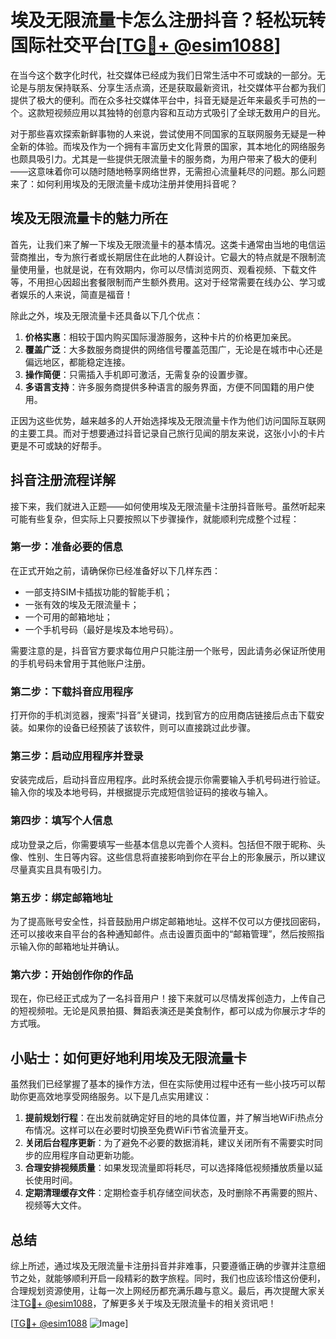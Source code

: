 # 埃及无限流量卡怎么注册抖音？轻松玩转国际社交平台[[TG💪+ @esim1088](https://t.me/s/esim1088)]

在当今这个数字化时代，社交媒体已经成为我们日常生活中不可或缺的一部分。无论是与朋友保持联系、分享生活点滴，还是获取最新资讯，社交媒体平台都为我们提供了极大的便利。而在众多社交媒体平台中，抖音无疑是近年来最炙手可热的一个。这款短视频应用以其独特的创意内容和互动方式吸引了全球无数用户的目光。

对于那些喜欢探索新鲜事物的人来说，尝试使用不同国家的互联网服务无疑是一种全新的体验。而埃及作为一个拥有丰富历史文化背景的国家，其本地化的网络服务也颇具吸引力。尤其是一些提供无限流量卡的服务商，为用户带来了极大的便利——这意味着你可以随时随地畅享网络世界，无需担心流量耗尽的问题。那么问题来了：如何利用埃及的无限流量卡成功注册并使用抖音呢？

## 埃及无限流量卡的魅力所在

首先，让我们来了解一下埃及无限流量卡的基本情况。这类卡通常由当地的电信运营商推出，专为旅行者或长期居住在此地的人群设计。它最大的特点就是不限制流量使用量，也就是说，在有效期内，你可以尽情浏览网页、观看视频、下载文件等，不用担心因超出套餐限制而产生额外费用。这对于经常需要在线办公、学习或者娱乐的人来说，简直是福音！

除此之外，埃及无限流量卡还具备以下几个优点：
1. **价格实惠**：相较于国内购买国际漫游服务，这种卡片的价格更加亲民。
2. **覆盖广泛**：大多数服务商提供的网络信号覆盖范围广，无论是在城市中心还是偏远地区，都能稳定连接。
3. **操作简便**：只需插入手机即可激活，无需复杂的设置步骤。
4. **多语言支持**：许多服务商提供多种语言的服务界面，方便不同国籍的用户使用。

正因为这些优势，越来越多的人开始选择埃及无限流量卡作为他们访问国际互联网的主要工具。而对于想要通过抖音记录自己旅行见闻的朋友来说，这张小小的卡片更是不可或缺的好帮手。

## 抖音注册流程详解

接下来，我们就进入正题——如何使用埃及无限流量卡注册抖音账号。虽然听起来可能有些复杂，但实际上只要按照以下步骤操作，就能顺利完成整个过程：

### 第一步：准备必要的信息
在正式开始之前，请确保你已经准备好以下几样东西：
- 一部支持SIM卡插拔功能的智能手机；
- 一张有效的埃及无限流量卡；
- 一个可用的邮箱地址；
- 一个手机号码（最好是埃及本地号码）。

需要注意的是，抖音官方要求每位用户只能注册一个账号，因此请务必保证所使用的手机号码未曾用于其他账户注册。

### 第二步：下载抖音应用程序
打开你的手机浏览器，搜索“抖音”关键词，找到官方的应用商店链接后点击下载安装。如果你的设备已经预装了该软件，则可以直接跳过此步骤。

### 第三步：启动应用程序并登录
安装完成后，启动抖音应用程序。此时系统会提示你需要输入手机号码进行验证。输入你的埃及本地号码，并根据提示完成短信验证码的接收与输入。

### 第四步：填写个人信息
成功登录之后，你需要填写一些基本信息以完善个人资料。包括但不限于昵称、头像、性别、生日等内容。这些信息将直接影响到你在平台上的形象展示，所以建议尽量真实且具有吸引力。

### 第五步：绑定邮箱地址
为了提高账号安全性，抖音鼓励用户绑定邮箱地址。这样不仅可以方便找回密码，还可以接收来自平台的各种通知邮件。点击设置页面中的“邮箱管理”，然后按照指示输入你的邮箱地址并确认。

### 第六步：开始创作你的作品
现在，你已经正式成为了一名抖音用户！接下来就可以尽情发挥创造力，上传自己的短视频啦。无论是风景拍摄、舞蹈表演还是美食制作，都可以成为你展示才华的方式哦。

## 小贴士：如何更好地利用埃及无限流量卡

虽然我们已经掌握了基本的操作方法，但在实际使用过程中还有一些小技巧可以帮助你更高效地享受网络服务。以下是几点实用建议：

1. **提前规划行程**：在出发前就确定好目的地的具体位置，并了解当地WiFi热点分布情况。这样可以在必要时切换至免费WiFi节省流量开支。
2. **关闭后台程序更新**：为了避免不必要的数据消耗，建议关闭所有不需要实时同步的应用程序自动更新功能。
3. **合理安排视频质量**：如果发现流量即将耗尽，可以选择降低视频播放质量以延长使用时间。
4. **定期清理缓存文件**：定期检查手机存储空间状态，及时删除不再需要的照片、视频等大文件。

## 总结

综上所述，通过埃及无限流量卡注册抖音并非难事，只要遵循正确的步骤并注意细节之处，就能够顺利开启一段精彩的数字旅程。同时，我们也应该珍惜这份便利，合理规划资源使用，让每一次上网经历都充满乐趣与意义。最后，再次提醒大家关注[TG💪+ @esim1088](https://t.me/s/esim1088)，了解更多关于埃及无限流量卡的相关资讯吧！

[[TG💪+ @esim1088](https://t.me/s/esim1088) ![Image](https://i.postimg.cc/4NQfJmqS/Snipaste-2025-05-13-00-14-12.png)]